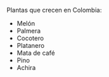 Plantas que crecen en Colombia:

* Melón
* Palmera
* Cocotero
* Platanero
* Mata de café
* Pino
* Achira
